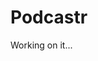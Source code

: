 <!--
  Codes

  1 - missaoespacial
  2 - embuscadoproximonivel
  3 - astronautas
  4 - universoinfinito
  5 - missaocumprida
-->

# Podcastr

Working on it...
